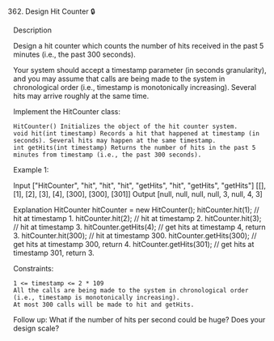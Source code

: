 362. Design Hit Counter 🔒

Description

Design a hit counter which counts the number of hits received in the past 5 minutes (i.e., the past 300 seconds).

Your system should accept a timestamp parameter (in seconds granularity), and you may assume that calls are being made to the system in chronological order (i.e., timestamp is monotonically increasing). Several hits may arrive roughly at the same time.

Implement the HitCounter class:

    HitCounter() Initializes the object of the hit counter system.
    void hit(int timestamp) Records a hit that happened at timestamp (in seconds). Several hits may happen at the same timestamp.
    int getHits(int timestamp) Returns the number of hits in the past 5 minutes from timestamp (i.e., the past 300 seconds).

Example 1:

Input
["HitCounter", "hit", "hit", "hit", "getHits", "hit", "getHits", "getHits"]
[[], [1], [2], [3], [4], [300], [300], [301]]
Output
[null, null, null, null, 3, null, 4, 3]

Explanation
HitCounter hitCounter = new HitCounter();
hitCounter.hit(1); // hit at timestamp 1.
hitCounter.hit(2); // hit at timestamp 2.
hitCounter.hit(3); // hit at timestamp 3.
hitCounter.getHits(4); // get hits at timestamp 4, return 3.
hitCounter.hit(300); // hit at timestamp 300.
hitCounter.getHits(300); // get hits at timestamp 300, return 4.
hitCounter.getHits(301); // get hits at timestamp 301, return 3.

Constraints:

    1 <= timestamp <= 2 * 109
    All the calls are being made to the system in chronological order (i.e., timestamp is monotonically increasing).
    At most 300 calls will be made to hit and getHits.

Follow up: What if the number of hits per second could be huge? Does your design scale?

